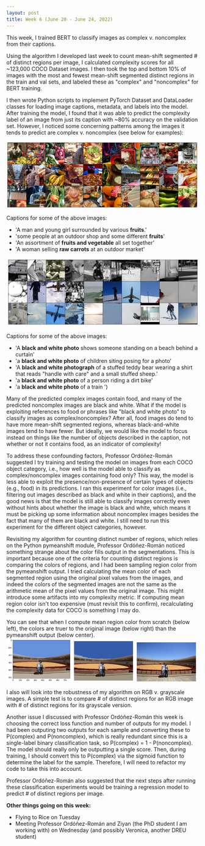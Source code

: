 ```yaml
---
layout: post
title: Week 6 (June 20 - June 24, 2022)
---
```


This week, I trained BERT to classify images as complex v. noncomplex from
their captions.

Using the algorithm I developed last week
to count mean-shift segmented # of distinct regions per image, I calculated
complexity scores for all ~123,000 COCO Dataset images. I then took the
top and bottom 10% of images with the most and fewest mean-shift segmented
distinct regions in the train and val sets, and labeled these as
"complex" and "noncomplex" for BERT training.

I then wrote Python scripts to implement PyTorch Dataset and DataLoader
classes for loading image captions, metadata, and labels into the model.
After training the model, I found that it was able to predict the complexity
label of an image from just its caption with ~80% accuracy on the validation
set. However, I noticed some concerning patterns among the images it tends
to predict are complex v. noncomplex (see below for examples):

![Predicted complex images.](/images/predicted-complex-images.png)

Captions for some of the above images:
- 'A man and young girl surrounded by various **fruits**.'
- 'some people at an outdoor shop and some different **fruits**'
- 'An assortment of **fruits and vegetable** all set together'
- 'A woman selling **raw carrots** at an outdoor market'

![Predicted noncomplex images.](/images/predicted-noncomplex-images.png)

Captions for some of the above images:
- 'A **black and white photo** shows someone standing on a beach behind a curtain'
- 'a **black and white photo** of children siting posing for a photo'
- 'A **black and white photograph** of a stuffed teddy bear wearing a shirt that reads "handle with care" and a small stuffed sheep.'
- 'a **black and white photo** of a person riding a dirt bike'
- 'a **black and white photo** of a train ')

Many of the predicted complex images contain food, and many of the predicted
noncomplex images are black and white. What if the model is exploiting 
references to food or phrases like "black and white photo" to classify images
as complex/noncomplex? After all, food images do tend to have more mean-shift
segmented regions, whereas black-and-white images tend to have fewer.
But ideally, we would like the model to focus instead on
things like the number of objects described in the caption, not whether or
not it contains food, as an indicator of complexity!

To address these confounding factors, Professor Ordóñez-Román suggested I
try training and testing the model on images from each COCO object category,
i.e., how well is the model able to classify as complex/noncomplex images
containing food only? This way, the model is less able to exploit the 
presence/non-presence of certain types of objects (e.g., food) in its 
predictions. I ran this experiment for color images (i.e., filtering out
images described as black and white in their captions), and the good news
is that the model is still able to classify images correctly even without
hints about whether the image is black and white, which means it must be
picking up some information about noncomplex images besides the fact that
many of them are black and white.
I still need to run this experiment for the different object categories,
however.

Revisiting my algorithm for counting distinct number of regions, which 
relies on the Python pymeanshift module, Professor Ordóñez-Román noticed
something strange about the color fills output in the segmentations. This is 
important because one of the criteria for counting distinct regions is 
comparing the colors of regions, and I had been sampling region color from
the pymeanshift output.
I tried calculating the mean color of each segmented region using the original
pixel values from the images, and indeed the colors of the segmented images
are not the same as the arithmetic mean of the pixel values from the original
image. This might introduce some artifacts into my complexity metric. If 
computing mean region color isn't too expensive (must revisit this to confirm),
recalculating the complexity data for COCO is something I may do.

You can see that when I compute mean region color from scratch (below left), 
the colors are truer to the original image (below right) than the pymeanshift
output (below center).
![mean colors differ between from-scratch and pymeanshift calculations.](/images/mean-color.png)

I also will look into the robustness of my algorithm on RGB v. grayscale 
images. A simple test is to compare # of distinct regions for an RGB image
with # of distinct regions for its grayscale version.

Another issue I discussed with Professor Ordóñez-Román this week is choosing
the correct loss function and number of outputs for my model. I had been
outputing two outputs for each sample and converting these to 
P(complex) and P(noncomplex), which is really redundant since this is a 
single-label binary classification task, so P(complex) = 1 - P(noncomplex).
The model should really only be outputting a single score. Then, during
training, I should convert this to P(complex) via the sigmoid function
to determine the label for the sample. Therefore, I will need to refactor my
code to take this into account.

Professor Ordóñez-Román also suggested that the next steps after running
these classification experiments would be training a regression model to
predict # of distinct regions per image.

**Other things going on this week:**
- Flying to Rice on Tuesday
- Meeting Professor Ordóñez-Román and Ziyan (the PhD student I am working with)
on Wednesday (and possibly Veronica, another DREU student)